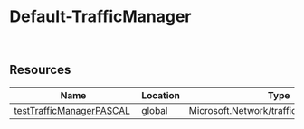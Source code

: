 # Default-TrafficManager 
 
## Resources


| Name | Location | Type |
| --- | --- | --- |
| [testTrafficManagerPASCAL](testTrafficManagerPASCAL-443854707.md)  | global  | Microsoft.Network/trafficmanagerprofiles  |
